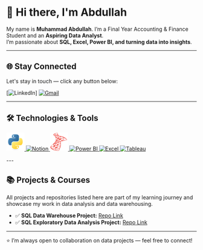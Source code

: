 # 👋 Hi there, I'm Abdullah

My name is **Muhammad Abdullah**. I’m a Final Year Accounting & Finance Student and an **Aspiring Data Analyst**.  
I’m passionate about **SQL, Excel, Power BI, and turning data into insights**.

---

## 🌐 Stay Connected

Let's stay in touch — click any button below:

[![LinkedIn](https://img.shields.io/badge/LinkedIn-0A66C2?style=for-the-badge&logo=linkedin&logoColor=white)]
[![Gmail](https://img.shields.io/badge/Gmail-D14836?style=for-the-badge&logo=gmail&logoColor=white)](mailto:muhammadabdullah4028@gmail.com)

---

## 🛠️ Technologies & Tools



<p align="left">
  <a href="https://www.python.org/" target="_blank">
    <img src="https://raw.githubusercontent.com/devicons/devicon/master/icons/python/python-original.svg" alt="Python" width="48" height="48" style="border: none;"/>
  </a>
  <a href="https://www.notion.so/" target="_blank">
    <img src="https://www.notion.so/images/logo-ios.png" alt="Notion" width="48" height="48" style="border: none;"/>
  </a>
  <a href="https://www.microsoft.com/en-us/sql-server" target="_blank">
    <img src="https://raw.githubusercontent.com/devicons/devicon/master/icons/microsoftsqlserver/microsoftsqlserver-plain.svg" alt="SQL Server" width="48" height="48" style="border: none;"/>
  </a>
  <a href="https://powerbi.microsoft.com/" target="_blank">
    <img src="https://upload.wikimedia.org/wikipedia/commons/c/cf/New_Power_BI_Logo.svg" alt="Power BI" width="48" height="48" style="border: none;"/>
  </a>
  <a href="https://www.microsoft.com/en-us/microsoft-365/excel" target="_blank">
    <img src="https://upload.wikimedia.org/wikipedia/commons/3/34/Microsoft_Office_Excel_%282019%E2%80%93present%29.svg" alt="Excel" width="48" height="48" style="border: none;"/>
  </a>
  <a href="https://www.tableau.com/" target="_blank">
    <img src="https://cdn.worldvectorlogo.com/logos/tableau-software.svg" alt="Tableau" width="48" height="48" style="border: none;"/>
  </a>
</p>
---

## 📚 Projects & Courses

All projects and repositories listed here are part of my learning journey and showcase my work in data analysis and data warehousing.

- ✅ **SQL Data Warehouse Project:** [Repo Link](https://github.com/Aquadorius/SQL-Data-Warehouse-Project.git)  
- ✅ **SQL Exploratory Data Analysis Project:** [Repo Link](https://github.com/Aquadorius/SQL-Exploratory-Data-Analytics.git)

---

⭐ I’m always open to collaboration on data projects — feel free to connect!
